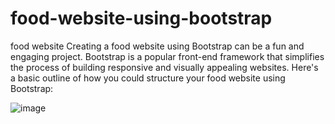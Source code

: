# food-website-using-bootstrap
food website
Creating a food website using Bootstrap can be a fun and engaging project. Bootstrap is a popular front-end framework that simplifies the process of building responsive and visually appealing websites. Here's a basic outline of how you could structure your food website using Bootstrap:

![image](https://github.com/LocharlaSravani/food-website-using-bootstrap/assets/155865906/52e67ee8-e21f-4521-b5a3-54c742874ad3)
